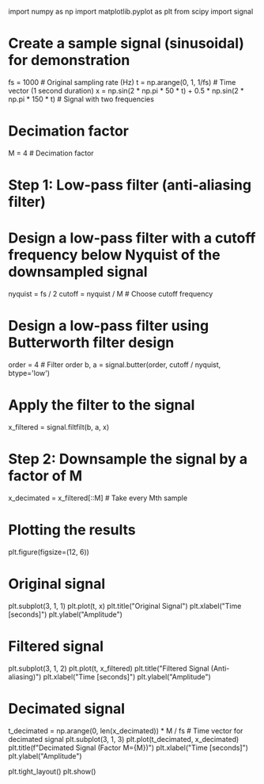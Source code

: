 import numpy as np
import matplotlib.pyplot as plt
from scipy import signal

# Create a sample signal (sinusoidal) for demonstration
fs = 1000  # Original sampling rate (Hz)
t = np.arange(0, 1, 1/fs)  # Time vector (1 second duration)
x = np.sin(2 * np.pi * 50 * t) + 0.5 * np.sin(2 * np.pi * 150 * t)  # Signal with two frequencies

# Decimation factor
M = 4  # Decimation factor

# Step 1: Low-pass filter (anti-aliasing filter)
# Design a low-pass filter with a cutoff frequency below Nyquist of the downsampled signal
nyquist = fs / 2
cutoff = nyquist / M  # Choose cutoff frequency

# Design a low-pass filter using Butterworth filter design
order = 4  # Filter order
b, a = signal.butter(order, cutoff / nyquist, btype='low')

# Apply the filter to the signal
x_filtered = signal.filtfilt(b, a, x)

# Step 2: Downsample the signal by a factor of M
x_decimated = x_filtered[::M]  # Take every Mth sample

# Plotting the results
plt.figure(figsize=(12, 6))

# Original signal
plt.subplot(3, 1, 1)
plt.plot(t, x)
plt.title("Original Signal")
plt.xlabel("Time [seconds]")
plt.ylabel("Amplitude")

# Filtered signal
plt.subplot(3, 1, 2)
plt.plot(t, x_filtered)
plt.title("Filtered Signal (Anti-aliasing)")
plt.xlabel("Time [seconds]")
plt.ylabel("Amplitude")

# Decimated signal
t_decimated = np.arange(0, len(x_decimated)) * M / fs  # Time vector for decimated signal
plt.subplot(3, 1, 3)
plt.plot(t_decimated, x_decimated)
plt.title(f"Decimated Signal (Factor M={M})")
plt.xlabel("Time [seconds]")
plt.ylabel("Amplitude")

plt.tight_layout()
plt.show()
